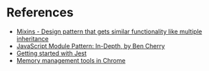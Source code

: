 # References
- [Mixins - Design pattern that gets similar functionality like multiple inheritance](https://javascript.info/mixins)
- [JavaScript Module Pattern: In-Depth, by Ben Cherry](http://www.adequatelygood.com/JavaScript-Module-Pattern-In-Depth.html)
- [Getting started with Jest](https://jestjs.io/docs/en/getting-started)
- [Memory management tools in Chrome](https://developers.google.com/web/tools/chrome-devtools/memory-problems)